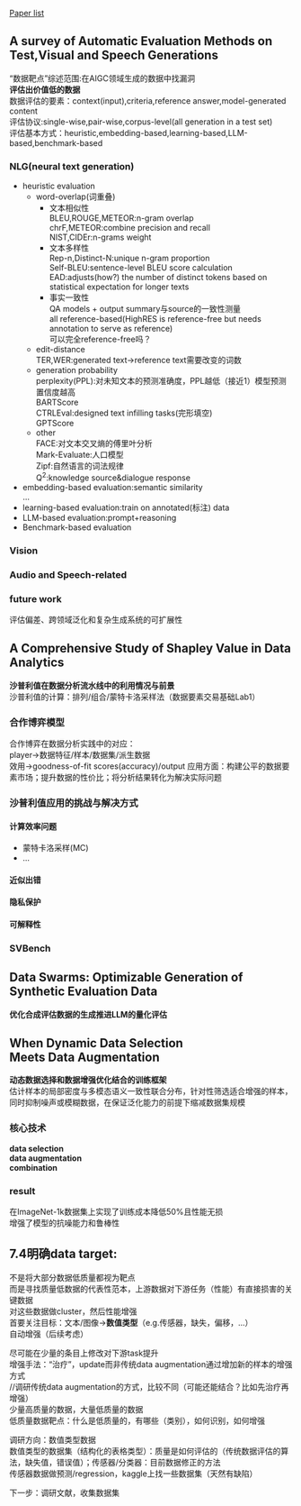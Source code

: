 [Paper list](paper.md)
  
## A survey of Automatic Evaluation Methods on Test,Visual and Speech Generations
“数据靶点”综述范围:在AIGC领域生成的数据中找漏洞  
**评估出价值低的数据**  
数据评估的要素：context(input),criteria,reference answer,model-generated content  
评估协议:single-wise,pair-wise,corpus-level(all generation in a test set)  
评估基本方式：heuristic,embedding-based,learning-based,LLM-based,benchmark-based 

### NLG(neural text generation)  

- heuristic evaluation  
  - word-overlap(词重叠)  
    - 文本相似性  
        BLEU,ROUGE,METEOR:n-gram overlap  
        chrF,METEOR:combine precision and recall  
        NIST,CIDEr:n-grams weight  
    - 文本多样性  
        Rep-n,Distinct-N:unique n-gram proportion  
        Self-BLEU:sentence-level BLEU score calculation  
        EAD:adjusts(how?) the number of distinct tokens based on statistical expectation for longer texts  
    - 事实一致性  
        QA models + output summary与source的一致性测量  
    all reference-based(HighRES is reference-free but needs annotation to serve as reference)  
    可以完全reference-free吗？  
  - edit-distance  
    TER,WER:generated text->reference text需要改变的词数  
  - generation probability  
    perplexity(PPL):对未知文本的预测准确度，PPL越低（接近1）模型预测置信度越高  
    BARTScore  
    CTRLEval:designed text infilling tasks(完形填空)  
    GPTScore  
  - other  
    FACE:对文本交叉熵的傅里叶分析  
    Mark-Evaluate:人口模型  
    Zipf:自然语言的词法规律  
    Q<sup>2</sup>:knowledge source&dialogue response  
- embedding-based evaluation:semantic similarity  
  ...  
- learning-based evaluation:train on annotated(标注) data  
- LLM-based evaluation:prompt+reasoning  
- Benchmark-based evaluation  
  
### Vision

### Audio and Speech-related

### future work
评估偏差、跨领域泛化和复杂生成系统的可扩展性

## A Comprehensive Study of Shapley Value in Data Analytics
**沙普利值在数据分析流水线中的利用情况与前景**  
沙普利值的计算：排列/组合/蒙特卡洛采样法（数据要素交易基础Lab1）
### 合作博弈模型
合作博弈在数据分析实践中的对应：  
player->数据特征/样本/数据集/派生数据  
效用->goodness-of-fit scores(accuracy)/output
应用方面：构建公平的数据要素市场；提升数据的性价比；将分析结果转化为解决实际问题
### 沙普利值应用的挑战与解决方式
#### 计算效率问题  

- 蒙特卡洛采样(MC)  
- ...  

#### 近似出错
#### 隐私保护
#### 可解释性
### SVBench

## Data Swarms: Optimizable Generation of Synthetic Evaluation Data
**优化合成评估数据的生成推进LLM的量化评估**  

## When Dynamic Data Selection Meets Data Augmentation
**动态数据选择和数据增强优化结合的训练框架**  
估计样本的局部密度与多模态语义一致性联合分布，针对性筛选适合增强的样本，同时抑制噪声或模糊数据，在保证泛化能力的前提下缩减数据集规模
### 核心技术
**data selection**  
**data augmentation**  
**combination**  
### result
在ImageNet-1k数据集上实现了训练成本降低50%且性能无损  
增强了模型的抗噪能力和鲁棒性  

## 7.4明确data target:  
不是将大部分数据低质量都视为靶点  
而是寻找质量低数据的代表性范本，上游数据对下游任务（性能）有直接损害的关键数据  
对这些数据做cluster，然后性能增强  
首要关注目标：文本/图像->**数值类型**（e.g.传感器，缺失，偏移，...）  
自动增强（后续考虑）  

尽可能在少量的条目上修改对下游task提升  
增强手法：“治疗”，update而非传统data augmentation通过增加新的样本的增强方式  
//调研传统data augmentation的方式，比较不同（可能还能结合？比如先治疗再增强）  
少量高质量的数据，大量低质量的数据  
低质量数据靶点：什么是低质量的，有哪些（类别），如何识别，如何增强  
  
调研方向：数值类型数据  
数值类型的数据集（结构化的表格类型）：质量是如何评估的（传统数据评估的算法，缺失值，错误值）；传感器/分类器：目前数据修正的方法  
传感器数据做预测/regression，kaggle上找一些数据集（天然有缺陷）  
  
下一步：调研文献，收集数据集  